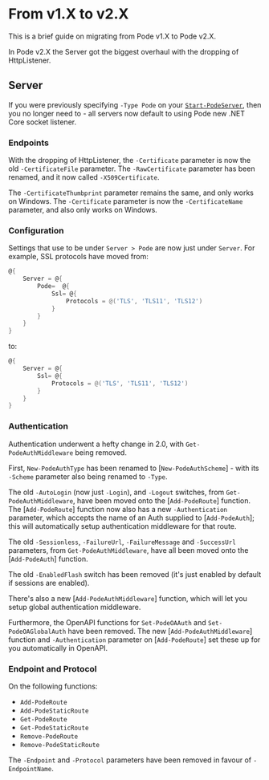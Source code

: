 # From v1.X to v2.X

This is a brief guide on migrating from Pode v1.X to Pode v2.X.

In Pode v2.X the Server got the biggest overhaul with the dropping of HttpListener.

## Server

If you were previously specifying `-Type Pode` on your [`Start-PodeServer`](../../../Functions/Core/Start-PodeServer), then you no longer need to - all servers now default to using Pode new .NET Core socket listener.

### Endpoints

With the dropping of HttpListener, the `-Certificate` parameter is now the old `-CertificateFile` parameter. The `-RawCertificate` parameter has been renamed, and it now called `-X509Certificate`.

The `-CertificateThumbprint` parameter remains the same, and only works on Windows.
The `-Certificate` parameter is now the `-CertificateName` parameter, and also only works on Windows.

### Configuration

Settings that use to be under `Server > Pode` are now just under `Server`. For example, SSL protocols have moved from:

```powershell
@{
    Server = @{
        Pode=  @{
            Ssl= @{
                Protocols = @('TLS', 'TLS11', 'TLS12')
            }
        }
    }
}
```

to:

```powershell
@{
    Server = @{
        Ssl= @{
            Protocols = @('TLS', 'TLS11', 'TLS12')
        }
    }
}
```

### Authentication

Authentication underwent a hefty change in 2.0, with `Get-PodeAuthMiddleware` being removed.

First, `New-PodeAuthType` has been renamed to [`New-PodeAuthScheme`] - with its `-Scheme` parameter also being renamed to `-Type`.

The old `-AutoLogin` (now just `-Login`), and `-Logout` switches, from `Get-PodeAuthMiddleware`, have been moved onto the [`Add-PodeRoute`] function. The [`Add-PodeRoute`] function now also has a new `-Authentication` parameter, which accepts the name of an Auth supplied to [`Add-PodeAuth`]; this will automatically setup authentication middleware for that route.

The old `-Sessionless`, `-FailureUrl`, `-FailureMessage` and `-SuccessUrl` parameters, from `Get-PodeAuthMiddleware`, have all been moved onto the [`Add-PodeAuth`] function.

The old `-EnabledFlash` switch has been removed (it's just enabled by default if sessions are enabled).

There's also a new [`Add-PodeAuthMiddleware`] function, which will let you setup global authentication middleware.

Furthermore, the OpenAPI functions for `Set-PodeOAAuth` and `Set-PodeOAGlobalAuth` have been removed. The new [`Add-PodeAuthMiddleware`] function and `-Authentication` parameter on [`Add-PodeRoute`] set these up for you automatically in OpenAPI.

### Endpoint and Protocol

On the following functions:

* `Add-PodeRoute`
* `Add-PodeStaticRoute`
* `Get-PodeRoute`
* `Get-PodeStaticRoute`
* `Remove-PodeRoute`
* `Remove-PodeStaticRoute`

The `-Endpoint` and `-Protocol` parameters have been removed in favour of `-EndpointName`.
